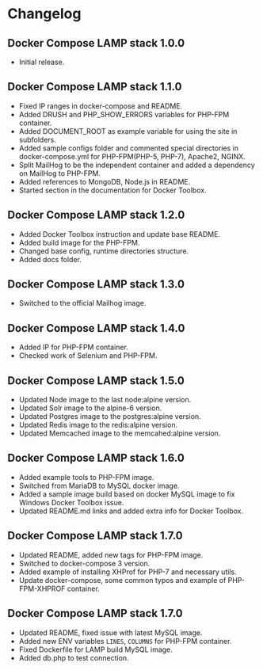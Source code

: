 # Changelog

## Docker Compose LAMP stack 1.0.0
* Initial release.

## Docker Compose LAMP stack 1.1.0
* Fixed IP ranges in docker-compose and README.
* Added DRUSH and PHP_SHOW_ERRORS variables for PHP-FPM container.
* Added DOCUMENT_ROOT as example variable for using the site in subfolders.
* Added sample configs folder and commented special directories in docker-compose.yml for PHP-FPM(PHP-5, PHP-7), Apache2, NGINX.
* Split MailHog to be the independent container and added a dependency on MailHog to PHP-FPM.
* Added references to MongoDB, Node.js in README.
* Started section in the documentation for Docker Toolbox.

## Docker Compose LAMP stack 1.2.0
* Added Docker Toolbox instruction and update base README.
* Added build image for the PHP-FPM.
* Changed base config, runtime directories structure.
* Added docs folder.

## Docker Compose LAMP stack 1.3.0
* Switched to the official Mailhog image.

## Docker Compose LAMP stack 1.4.0
* Added IP for PHP-FPM container.
* Checked work of Selenium and PHP-FPM.

## Docker Compose LAMP stack 1.5.0
* Updated Node image to the last node:alpine version.
* Updated Solr image to the alpine-6 version.
* Updated Postgres image to the postgres:alpine version.
* Updated Redis image to the redis:alpine version.
* Updated Memcached image to the memcahed:alpine version.

## Docker Compose LAMP stack 1.6.0
* Added example tools to PHP-FPM image.
* Switched from MariaDB to MySQL docker image.
* Added a sample image build based on docker MySQL image to fix Windows Docker Toolbox issue.
* Updated README.md links and added extra info for Docker Toolbox.

## Docker Compose LAMP stack 1.7.0
* Updated README, added new tags for PHP-FPM image.
* Switched to docker-compose 3 version.
* Added example of installing XHProf for PHP-7 and necessary utils.
* Update docker-compose, some common typos and example of PHP-FPM-XHPROF container.

## Docker Compose LAMP stack 1.7.0
* Updated README, fixed issue with latest MySQL image.
* Added new ENV variables `LINES`, `COLUMNS` for PHP-FPM container.
* Fixed Dockerfile for LAMP build MySQL image.
* Added db.php to test connection.